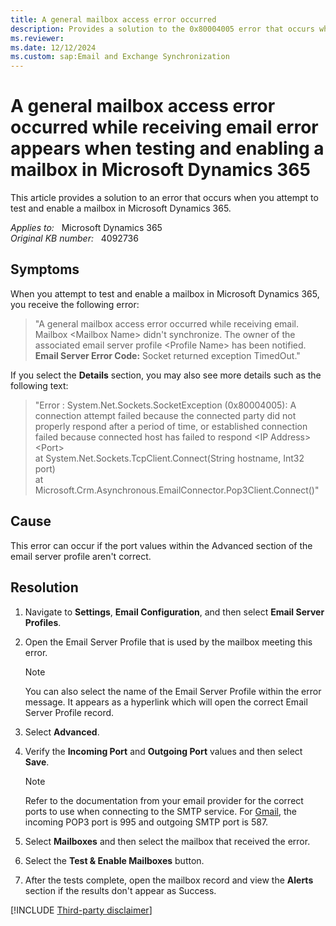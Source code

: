 ```yaml
---
title: A general mailbox access error occurred
description: Provides a solution to the 0x80004005 error that occurs when you attempt to test and enable a mailbox in Microsoft Dynamics 365.
ms.reviewer: 
ms.date: 12/12/2024
ms.custom: sap:Email and Exchange Synchronization
---
```

# A general mailbox access error occurred while receiving email error appears when testing and enabling a mailbox in Microsoft Dynamics 365

This article provides a solution to an error that occurs when you attempt to test and enable a mailbox in Microsoft Dynamics 365.

_Applies to:_ &nbsp; Microsoft Dynamics 365  
_Original KB number:_ &nbsp; 4092736

## Symptoms

When you attempt to test and enable a mailbox in Microsoft Dynamics 365, you receive the following error:

> "A general mailbox access error occurred while receiving email. Mailbox \<Mailbox Name> didn't synchronize. The owner of the associated email server profile \<Profile Name> has been notified.  
**Email Server Error Code:**  Socket returned exception TimedOut."

If you select the **Details** section, you may also see more details such as the following text:

> "Error : System.Net.Sockets.SocketException (0x80004005): A connection attempt failed because the connected party did not properly respond after a period of time, or established connection failed because connected host has failed to respond \<IP Address>\<Port>  
   at System.Net.Sockets.TcpClient.Connect(String hostname, Int32 port)  
   at Microsoft.Crm.Asynchronous.EmailConnector.Pop3Client.Connect()"

## Cause

This error can occur if the port values within the Advanced section of the email server profile aren't correct.

## Resolution

1. Navigate to **Settings**, **Email Configuration**, and then select **Email Server Profiles**.
2. Open the Email Server Profile that is used by the mailbox meeting this error.

    > [!NOTE]
    > You can also select the name of the Email Server Profile within the error message. It appears as a hyperlink which will open the correct Email Server Profile record.

3. Select **Advanced**.
4. Verify the **Incoming Port** and **Outgoing Port** values and then select **Save**.

    > [!NOTE]
    > Refer to the documentation from your email provider for the correct ports to use when connecting to the SMTP service. For [Gmail](https://support.google.com/mail/answer/7104828), the incoming POP3 port is 995 and outgoing SMTP port is 587.

5. Select **Mailboxes** and then select the mailbox that received the error.
6. Select the **Test & Enable Mailboxes** button.
7. After the tests complete, open the mailbox record and view the **Alerts** section if the results don't appear as Success.

[!INCLUDE [Third-party disclaimer](../../../includes/third-party-disclaimer.md)]
